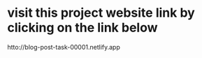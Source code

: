 # visit this project website link by clicking on the link below
htto://blog-post-task-00001.netlify.app
